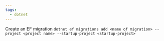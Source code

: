 ```yaml
---
tags:
  - dotnet
---
```


Create an EF migration
`dotnet ef migrations add <name of migration> --project <project name> --startup-project <startup-project>`


